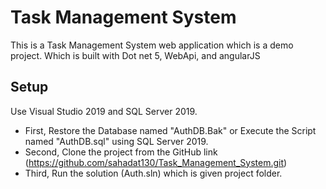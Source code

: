 # Task Management System

This is a Task Management System web application which is a demo project. Which is built with Dot net 5, WebApi, and angularJS

## Setup

Use Visual Studio 2019 and SQL Server 2019. 
* First, Restore the Database named "AuthDB.Bak" or Execute the Script named "AuthDB.sql" using SQL Server 2019.
* Second, Clone the project from the GitHub link (https://github.com/sahadat130/Task_Management_System.git)
* Third, Run the solution (Auth.sln) which is given project folder.
